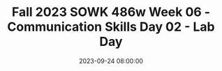---
layout: single_presentation
name: fall-2023-sowk-486w-week-06-communication-skills-day-02-lab-day.md
title: "Fall 2023 SOWK 486w Week 06 - Communication Skills Day 02 - Lab Day"
date:  2023-09-24 08:00:00
presentation_id: hcfH05
permalink: /presentations/hcfH05/
redirect_from:
  - /presentations/hcfH05/fall-2023-sowk-486w-week-06-communication-skills-day-02-lab-day
slides: 
  - slide_name: deck-11284-large-0.jpeg
    slide_text: >
      <p>CONVEYING EMPATHY &amp; AUTHENTICITY VERBAL FOLLOWING, EXPLORING, &amp; FOCUSING SKILLS
      COMMUNICATION SKILLS LAB DAY
      SOWK 486w Fall 2023 Jacob Campbell, Ph.D. LICSW Heritage University</p>
      
  - slide_name: deck-11284-large-1.jpeg
    slide_text: >
      <p>AGENDA OUR TENTATIVE PL AN FOR WEEK FIVE •
      Check-in about learning so far
      •
      Teaching empathy to clients
      •
      Following skills
      •
      Practice implementing following skills
      •
      Authentic responding and praise
      •
      Sharing following skills
      Fall 2023 SOWK 486w
      Communication Skills
      Jacob Campbell, Ph.D. LICSW at Heritage University</p>
      
  - slide_name: deck-11284-large-2.jpeg
    slide_text: >
      <p>WHAT WE HAVE BEEN LEARNING C HEC KING IN
      Working in Circles
      Respect the talking piece Speak from the heart Listen from the heart Trust that you know what to say Say just enough (Clifford, n.d.)
      Fall 2023 SOWK 486w
      •
      What are some things that you feel like you can take away from this class so far?
      •
      What are ways that you are implementing or incorporating things you have been learning in any of your classes into your life?
      •
      What do you need to be a better social worker as you progress through your education?
      Communication Skills
      Jacob Campbell, Ph.D. LICSW at Heritage University</p>
      
  - slide_name: deck-11284-large-3.jpeg
    slide_text: >
      <p>􀠎
      OBSERVATION YOUR CONVERSATIONS THIS WEEK A. As you interact with others and observe others’ interactions during the week, notice how frequently infrequently people send empathic messages. Also, observe the types of messages that are sent and how these messages influence the course of conversations. B. As you interact with your spouse, parents, children, friends, and fellow students, practice listening carefully and responding with empathic messages when appropriate. Be alert to how empathic messages influence interactions and to the feeling tones that these responses create. Fall 2023 SOWK 486w
      Communication Skills
      Jacob Campbell, Ph.D. LICSW at Heritage University</p>
      
  - slide_name: deck-11284-large-4.jpeg
    slide_text: >
      <p>PRACTICE WITH EMPATHIC COMMUNICATION •
      Single woman, age 80 [to social worker concerning her request to move to an independent living complex provided for ambulatory older persons]:
      •
      Goodness, the more I think of moving, the more scared I get. I have neighbors here who look after me, and I won’t know a soul there. I’m afraid I’ll be all alone.
      Fall 2023 SOWK 486w
      Communication Skills
      Jacob Campbell, Ph.D. LICSW at Heritage University</p>
      
  - slide_name: deck-11284-large-5.jpeg
    slide_text: >
      <p>PRACTICE WITH EMPATHIC COMMUNICATION •
      Male, age 16 [in weekly visit to social work probation officer]:
      •
      I don’t see the sense in having to come here every (expletive) week. I haven’t been in any trouble now since I went to court a month ago. You should know by now you can trust me.”
      Fall 2023 SOWK 486w
      Communication Skills
      Jacob Campbell, Ph.D. LICSW at Heritage University</p>
      
  - slide_name: deck-11284-large-6.jpeg
    slide_text: >
      <p>TEACHING EMPATHY HOW TO SHARE WITH CLIENTS
      •
      Teach clients the paradigm for empathic responding.
      •
      Introduce clients to the list of affective words and phrases and to the Leads for Empathic Responses list.
      •
      Intervene in sessions when clients ignore or fail to validate messages.
      •
      Give positive feedback when clients listen to each other.
      Fall 2023 SOWK 486w
      Communication Skills
      Jacob Campbell, Ph.D. LICSW at Heritage University</p>
      
  - slide_name: deck-11284-large-7.jpeg
    slide_text: >
      <p>Work in teams of three or four to design a planned intervention for teaching empathy. What population would you work with, how would you teach them empathy, what would some of the sessions look like? You will have about 15 minutes to come up with ideas, and then you will share back with the group.</p>
      
  - slide_name: deck-11284-large-8.jpeg
    slide_text: >
      <p>FOLLOWING SKILLS
      FURTHERING RESPONSES REFLECTION RESPONSES CLOSED-ENDED RESPONSES OPEN-ENDED RESPONSES PROVIDING &amp; MAINTAINING FOCUS SUMMARIZING SEEKING CONCRETENESS
      Fall 2023 SOWK 486w
      Communication Skills
      (Hepworth et al. 2022)
      Jacob Campbell, Ph.D. LICSW at Heritage University</p>
      
  - slide_name: deck-11284-large-9.jpeg
    slide_text: >
      <p>FOLLOWING SKILLS IN S E S N A ESPO R M N O I T C &amp; REFLE G O SP E N I N U ID - E N D E D VM RESP ONS M O E R S A P SEEKING R I CONCRETENESS Z IN G
      A T
      IN
      IN
      G
      FURTHERING RESPONSES
      O L C
      SE
      Fall 2023 SOWK 486w
      D
      EN
      D E D
      R
      S E
      O P
      N
      S
      S E •
      Nonverbal minimal prompts
      •
      Verbal minimal prompts
      •
      Accent responses
      Communication Skills
      (Hepworth et al. 2022)
      Jacob Campbell, Ph.D. LICSW at Heritage University</p>
      
  - slide_name: deck-11284-large-10.jpeg
    slide_text: >
      <p>FOLLOWING SKILLS
      &amp;
      M
      A
      IN
      A T
      IN
      IN
      G
      S E S N
      O P G S E R O SP E N I N I N G ERN D D E UT H I E D R M V RESP FU O M ONS E R S A P SEEKING R I CONCRETENESS Z IN G
      REFLECTION RESPONSES
      O L C
      S
      Fall 2023 SOWK 486w
      D E
      N E -
      D E D
      R
      S E
      REFLECTION OF CONTENT
      O P
      N
      S
      S E
      emphasize the cognitive aspects of client messages, such as situations, ideas, objects, or persons
      •
      Simple reflections
      •
      Complex reflections
      •
      Reframing
      Communication Skills
      REFLECTION OF AFFECT
      In reflections of affect, social workers relate with responses that accurately capture clients’ affect and help them reflect on and sort through their feelings
      (Hepworth et al. 2022)
      Jacob Campbell, Ph.D. LICSW at Heritage University</p>
      
  - slide_name: deck-11284-large-11.jpeg
    slide_text: >
      <p>FOLLOWING SKILLS IN S E S N A ESPO R M N O I T C S E L E F E &amp; S R N O P G S E O SP E N I N I N G R ERN D D E UT H I E D R M V RESP FU O M ONS E R S A P SEEKING R I CONCRETENESS Z IN G
      A T
      IN
      IN
      G
      CLOSED-ENDED RESPONSES
      Fall 2023 SOWK 486w
      Define a topic and restrict the client’s response to a few words or a simple yes or no answer.
      Communication Skills
      (Hepworth et al. 2022)
      Jacob Campbell, Ph.D. LICSW at Heritage University</p>
      
  - slide_name: deck-11284-large-12.jpeg
    slide_text: >
      <p>FOLLOWING SKILLS IN S E S N A ESPO R M N O I T C S E L E F E &amp; S R N O P G S E R N S U DEI R I N G I H T R M V U F O M R A P SEEKING R I CONCRETENESS Z IN G
      A T
      IN
      IN
      G
      OPEN-ENDED RESPONSES
      O L C
      S
      Fall 2023 SOWK 486w
      D E
      N E -
      D E D
      R
      S E
      O P
      N
      S
      S E
      Invite expanded expression and leave the client free to express what seems most relevant and important.
      Communication Skills
      (Hepworth et al. 2022)
      Jacob Campbell, Ph.D. LICSW at Heritage University</p>
      
  - slide_name: deck-11284-large-13.jpeg
    slide_text: >
      <p>FOLLOWING SKILLS S E S N O P S E R N O I T C S E L E F E S R N O P S E O SP E N I N G R UT H E- ERN D E D R M RESP U F ONS M ES A SEEKING R I CONCRETENESS Z IN G
      PROVIDING &amp; MAINTAINING FOCUS
      O L C
      S
      Fall 2023 SOWK 486w
      D E
      N E -
      D E D
      R
      S E
      O P
      N
      S
      S E</p>
      <ol>
      <li>Selecting topics for exploration 2. Exploring topics in depth 3. Managing obstacles to focusing
      Communication Skills
      (Hepworth et al. 2022)
      Jacob Campbell, Ph.D. LICSW at Heritage University</li>
      </ol>
      
  - slide_name: deck-11284-large-14.jpeg
    slide_text: >
      <p>FOLLOWING SKILLS IN S E S N A ESPO R M N O I T C S E L E F E &amp; S R N O P G S E O SP E N I N I N G R ERN D D E UT H I E D R M V RESP FU O M ONS E R S A P RI Z IN G
      A T
      IN
      IN
      G
      SEEKING CONCRETENESS
      O L C
      S
      Fall 2023 SOWK 486w
      D E
      N E -
      D E D
      R
      S E
      O P
      N
      S
      Checking out Perceptions
      S E
      Clarifying the Meaning of Vague or Unfamiliar Terms Exploring the Basis of Conclusions Drawn by Clients Assisting Clients in Personalizing Their Statements
      Communication Skills
      (Hepworth et al. 2022)
      Jacob Campbell, Ph.D. LICSW at Heritage University</p>
      
  - slide_name: deck-11284-large-15.jpeg
    slide_text: >
      <p>FOLLOWING SKILLS IN S E S N A ESPO R M N O I T C S E L E F E &amp; S R N O P G S E O SP E N I N I N G R ERN D D E UT H I E D R M V RESP FU O M ONS E R S A P RI Z IN G
      A T
      IN
      IN
      G
      SEEKING CONCRETENESS
      O L C
      S
      Fall 2023 SOWK 486w
      D E
      N E -
      D E D
      R
      S E
      O P
      N
      S
      Eliciting Specific Feelings
      S E
      Focusing on the Here and Now Eliciting Details Related to Clients’ Experiences Eliciting Details Related to Interactional Behavior
      Communication Skills
      (Hepworth et al. 2022)
      Jacob Campbell, Ph.D. LICSW at Heritage University</p>
      
  - slide_name: deck-11284-large-16.jpeg
    slide_text: >
      <p>FOLLOWING SKILLS IN S E S N A ESPO R M N O I T C S E L E F E &amp; S R N O P G S E O P E NIN I N G R R E D N E D I H E T D R V RESP FU O ONS E R S P SEEKING CONCRETENESS
      A T
      IN
      IN
      G
      SUMMARIZING
      O L C
      D E S
      Fall 2023 SOWK 486w
      N E -
      D
      ED
      E R
      O P S
      N
      S E S</p>
      <ol>
      <li>Highlighting key aspects 2. Making connections 3. Reviewing major focal points 4. Recapitulating highlights and progress
      Communication Skills
      (Hepworth et al. 2022)
      Jacob Campbell, Ph.D. LICSW at Heritage University</li>
      </ol>
      
  - slide_name: deck-11284-large-17.jpeg
    slide_text: >
      <p>FOLLOWING SKILLS &amp; INITIAL INTERVIEW Activity Explores what brings client in for contact
      ✓
      Explains client rights
      Comments
      BEFORE
      Brainstorm what potential information would you want to know about for this scenario or what are some common experiences for people in this situation
      Brie y explains agency function Paraphrases
      DEBRIEF AFTER Uses minimal prompts
      Uses accent
      Uses open-ended response
      •
      How did it feel as the interviewer to use the techniques?
      •
      How did it feel as the interviewee?
      •
      What did the observer notice? Share feedback from form
      INTERVIEWER
      Uses closed-ended response Focuses
      Seeks concreteness
      OBSERVER
      Summarizes
      INTERVIEWEE
      fl
      Fall 2023 SOWK 486w
      Communication Skills
      Jacob Campbell, Ph.D. LICSW at Heritage University</p>
      
  - slide_name: deck-11284-large-18.jpeg
    slide_text: >
      <p>You are a BASW student and have been referred to meet with your field practicum placement adviser to help determine what practicum placement you will be going into next year.
      Fall 2023 SOWK 486w
      DEMONSTRATION
      Communication Skills
      Jacob Campbell, Ph.D. LICSW at Heritage University</p>
      
  - slide_name: deck-11284-large-19.jpeg
    slide_text: >
      <p>ROLE PLAY SESSION 1 You are a freshman college student. You went to a student health clinic because you were having difficulty sleeping and were experiencing anxiety. They have referred you to the counseling clinic for an assessment. You are anxious about this referral, wondering if it means that you are going crazy. You are homesick and miss the people back home. You sometimes wonder if you are ready for this. You have begun to drink with people in the dorm; it makes you feel less lonely.
      Fall 2023 SOWK 486w
      Communication Skills
      INTERVIEWER
      OBSERVER
      INTERVIEWEE
      Jacob Campbell, Ph.D. LICSW at Heritage University</p>
      
  - slide_name: deck-11284-large-20.jpeg
    slide_text: >
      <p>ROLE PLAY SESSION 2
      Estrella (or Erik) was referred to a social worker at the battered women’s shelter by a friend. The friend urged her to come to get help because the friend felt that Estrella was being abused by her husband. Estrella feels conflicted because she acknowledges that there is some violence, but feels that marriage is sacred, that she should be loyal, and that things will just work out.
      Fall 2023 SOWK 486w
      Communication Skills
      INTERVIEWER
      OBSERVER
      INTERVIEWEE
      Jacob Campbell, Ph.D. LICSW at Heritage University</p>
      
  - slide_name: deck-11284-large-21.jpeg
    slide_text: >
      <p>ROLE PLAY SESSION 3
      You have been homeless for the last few months after a relationship ended. You have been couch surfing and staying with various friends. You are seeing a therapist and they referred you to case manager to help find options around housing and to practice working on some coping skills.
      Fall 2023 SOWK 486w
      Communication Skills
      INTERVIEWER
      OBSERVER
      INTERVIEWEE
      Jacob Campbell, Ph.D. LICSW at Heritage University</p>
      
  - slide_name: deck-11284-large-22.jpeg
    slide_text: >
      <p>CUES FOR AUTHENTIC RESPONDING CLIENTS REQUEST FOR SELF-DISCLOSURE Request for personal information Request for social worker’s opinions, views and feelings (Hepworth, et al. 2022) Fall 2023 SOWK 486w
      SOCIAL WORKERS DECISION TO SHARE PERCEPTIONS AND REACTIONS THEY BELIEVE WILL BE HELPFUL Requests for social worker’s opinions, views, and feelings Disclosing personal past experiences Providing Feedback Experiencing discomfort in session Shareing feelings of frustration, anger, and hurt Responding to positive feedback Giving positive feedback Saying no and setting limits
      Communication Skills
      Jacob Campbell, Ph.D. LICSW at Heritage University</p>
      
  - slide_name: deck-11284-large-23.jpeg
    slide_text: >
      <p>A STUDY ON PRAISE AND MINDSETS
      CAROL DWECK</p>
      
  - slide_name: deck-11284-large-24.jpeg
    slide_text: >
      <p>OPPORTUNITY FOR PRAISE
      POPCORN POSITIVES
      Fall 2023 SOWK 486w
      Communication Skills
      Jacob Campbell, Ph.D. LICSW at Heritage University</p>
      
  - slide_name: deck-11284-large-25.jpeg
    slide_text: >
      <p>FOLLOWING SKILLS
      FURTHERING RESPONSES
      TEACHING THESE SKILLS
      REFLECTION RESPONSES CLOSED-ENDED RESPONSES OPEN-ENDED RESPONSES PROVIDING &amp; MAINTAINING FOCUS SUMMARIZING SEEKING CONCRETENESS
      Fall 2023 SOWK 486w
      Communication Skills
      (Hepworth et al. 2022)
      Jacob Campbell, Ph.D. LICSW at Heritage University</p>
      
presentation_description: >
  <p>The focus of week six for SOWK 486 is continuing our growth and engagement with communication skills. Last week we went deeper on authenticity or genuineness. We also started some focus on empathic responding. Week six is described as a lab day, because the intention is focusing on activities to help develop skills. The activities we will be doing this week include:</p>
  <ul>
  <li>Check-in about learning so far</li>
  <li>Teaching empathy to clients</li>
  <li>Following skills</li>
  <li>Practice implementing following skills</li>
  <li>Authentic responding and praise</li>
  <li>Sharing following skills</li>
  </ul>
  
downloadable_slides: deck-11284.pdf
slides_count: 26
header:
  teaser: deck-11284-thumb-0.jpeg
presentation_video:
location: "Heritage University"
tags:
  - Heritage University
  - BASW Program
  - SOWK 487w
---